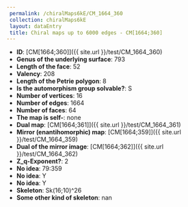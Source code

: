 ```yaml
--- 
 permalink: /chiralMaps6kE/CM_1664_360 
 collection: chiralMaps6kE
 layout: dataEntry
 title: Chiral maps up to 6000 edges - CM[1664;360]
---
```


- **ID**: [CM[1664;360]]({{ site.url }}/test/CM_1664_360)
- **Genus of the underlying surface**: 793
- **Length of the face**: 52
- **Valency**: 208
- **Length of the Petrie polygon**: 8
- **Is the automorphism group solvable?**: S
- **Number of vertices**: 16
- **Number of edges**: 1664
- **Number of faces**: 64
- **The map is self-**: none
- **Dual map**: [CM[1664;361]]({{ site.url }}/test/CM_1664_361)
- **Mirror (enantihomorphic) map**: [CM[1664;359]]({{ site.url }}/test/CM_1664_359)
- **Dual of the mirror image**: [CM[1664;362]]({{ site.url }}/test/CM_1664_362)
- **Z_q-Exponent?**: 2
- **No idea**:  79:359
- **No idea**: Y
- **No idea**: Y
- **Skeleton**: Sk(16;10)^26
- **Some other kind of skeleton**: nan
